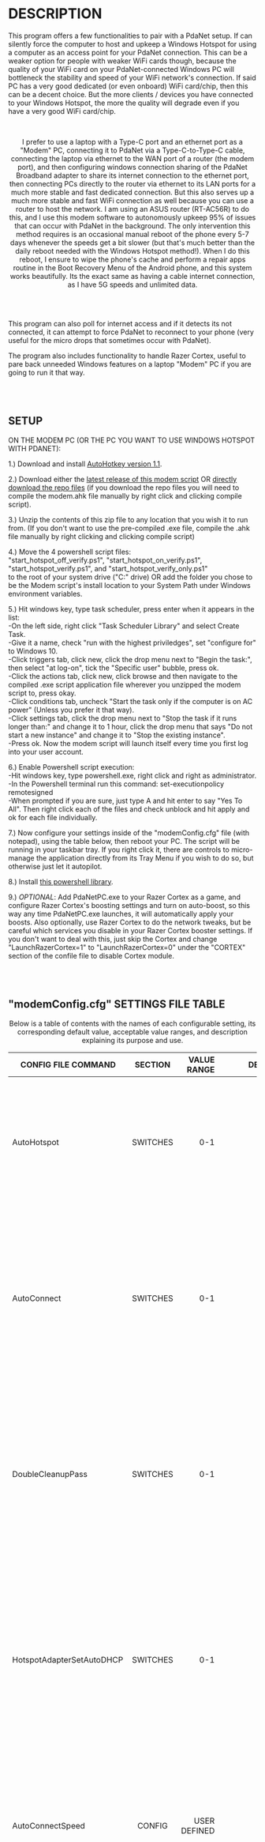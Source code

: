 # DESCRIPTION

<p align="left">
This program offers a few functionalities to pair with a PdaNet setup.
If can silently force the computer to host and upkeep a Windows Hotspot for using a computer as an access point for your PdaNet connection. This can be a weaker option for people with weaker WiFi cards though, because the quality of your WiFi card on your PdaNet-connected Windows PC will bottleneck the stability and speed of your WiFi network's connection. If said PC has a very good dedicated (or even onboard) WiFi card/chip, then this can be a decent choice. But the more clients / devices you have connected to your Windows Hotspot, the more the quality will degrade even if you have a very good WiFi card/chip.
</p>
<br>
  
<p align="center">
I prefer to use a laptop with a Type-C port and an ethernet port as a "Modem" PC, connecting it to PdaNet via a Type-C-to-Type-C cable, connecting the laptop via ethernet to the WAN port of a router (the modem port), and then configuring windows connection sharing of the PdaNet Broadband adapter to share its internet connection to the ethernet port, then connecting PCs directly to the router via ethernet to its LAN ports for a much more stable and fast dedicated connection. But this also serves up a much more stable and fast WiFi connection as well because you can use a router to host the network. I am using an ASUS router (RT-AC56R) to do this, and I use this modem software to autonomously upkeep 95% of issues that can occur with PdaNet in the background. The only intervention this method requires is an occasional manual reboot of the phone every 5-7 days whenever the speeds get a bit slower (but that's much better than the daily reboot needed with the Windows Hotspot method!). When I do this reboot, I ensure to wipe the phone's cache and perform a repair apps routine in the Boot Recovery Menu of the Android phone, and this system works beautifully. Its the exact same as having a cable internet connection, as I have 5G speeds and unlimited data.
</p>
<br>
<br>

This program can also poll for internet access and if it detects its not connected, it can attempt to force PdaNet to reconnect to your phone (very useful for the micro drops that sometimes occur with PdaNet).

The program also includes functionality to handle Razer Cortex, useful to pare back unneeded Windows features on a laptop "Modem" PC if you are going to run it that way.

<br>
<br>

## SETUP

<p align="left">

ON THE MODEM PC (OR THE PC YOU WANT TO USE WINDOWS HOTSPOT WITH PDANET):<br>

1.) Download and install [AutoHotkey version 1.1](https://autohotkey.com/download/ahk-install.exe).

2.) Download either the [latest release of this modem script](https://github.com/A-gent/PDAnet-Modem-PC-Handler/releases/download/v1.0.097/ModemHandler_v1.0.097.zip) OR [directly download the repo files](https://github.com/A-gent/PDAnet-Modem-PC-Handler/archive/refs/heads/main.zip) (if you download the repo files you will need to compile the modem.ahk file manually by right click and clicking compile script).

3.) Unzip the contents of this zip file to any location that you wish it to run from. (If you don't want to use the pre-compiled .exe file, compile the .ahk file manually by right clicking and clicking compile script)
  
4.) Move the 4 powershell script files:<br>"start_hotspot_off_verify.ps1", "start_hotspot_on_verify.ps1", "start_hotspot_verify.ps1", and "start_hotspot_verify_only.ps1"<br> to the root of your system drive ("C:" drive) OR add the folder you chose to be the Modem script's install location to your System Path under Windows environment variables.

5.) Hit windows key, type task scheduler, press enter when it appears in the list: <br> -On the left side, right click "Task Scheduler Library" and select Create Task. <br> -Give it a name, check "run with the highest priviledges", set "configure for" to Windows 10. <br> -Click triggers tab, click new, click the drop menu next to "Begin the task:", then select "at log-on", tick the "Specific user" bubble, press ok. <br> -Click the actions tab, click new, click browse and then navigate to the compiled .exe script application file wherever you unzipped the modem script to, press okay. <br> -Click conditions tab, uncheck "Start the task only if the computer is on AC power" (Unless you prefer it that way). <br> -Click settings tab, click the drop menu next to "Stop the task if it runs longer than:" and change it to 1 hour, click the drop menu that says "Do not start a new instance" and change it to "Stop the existing instance". <br> -Press ok. Now the modem script will launch itself every time you first log into your user account.

6.) Enable Powershell script execution: <br> -Hit windows key, type powershell.exe, right click and right as administrator. <br> -In the Powershell terminal run this command:  set-executionpolicy remotesigned <br> -When prompted if you are sure, just type A and hit enter to say "Yes To All". Then right click each of the files and check unblock and hit apply and ok for each file individually.

7.) Now configure your settings inside of the "modemConfig.cfg" file (with notepad), using the table below, then reboot your PC. The script will be running in your taskbar tray. If you right click it, there are controls to micro-manage the application directly from its Tray Menu if you wish to do so, but otherwise just let it autopilot.

8.) Install [this powershell library](https://github.com/loxia01/PSInternetConnectionSharing).

9.) *OPTIONAL*: Add PdaNetPC.exe to your Razer Cortex as a game, and configure Razer Cortex's boosting settings and turn on auto-boost, so this way any time PdaNetPC.exe launches, it will automatically apply your boosts. Also optionally, use Razer Cortex to do the network tweaks, but be careful which services you disable in your Razer Cortex booster settings. If you don't want to deal with this, just skip the Cortex and change "LaunchRazerCortex=1" to "LaunchRazerCortex=0" under the "CORTEX" section of the confile file to disable Cortex module.
<br>

</p>
<br><br>

## "modemConfig.cfg" SETTINGS FILE TABLE
<p align="center">
Below is a table of contents with the names of each configurable setting, its corresponding default value, acceptable value ranges, and description explaining its purpose and use.
</p>

| CONFIG FILE COMMAND   |      SECTION      |  VALUE RANGE | DEFAULT VALUE | DESCRIPTION |
|-----------------------|:-----------------:|-------------:|--------------:|------------:|
| AutoHotspot |                    SWITCHES       |   0-1 |           1    |   If equals 1, runs a timer thread that executes a powershell script to force a Windows Hotspot open, and periodically re-runs that script to keep it open.<br> The time inbetween executions is configurable below.<br><br> Automatically launches a secondary timer thread that closes powershell instances left open in the background. |
| AutoConnect |                    SWITCHES       |   0-1 |           1    |   If equals 1, runs a function to check if the computer is connected to the internet currently and if it is not,<br> it will attempt to force PdaNet to reconnect to the phone.<br> (Used to ensure that when PdaNet connection disconnects randomly, it will reconnect itself.)<br> The time inbetween executions is configurable below.<br><br> *NOTE*: Will not be able to force the phone to turn PdaNet USB tethering on, though, but thankfully that is a very rare thing to turn itself off. |
| DoubleCleanupPass |              SWITCHES       |   0-1 |           1    |   If equals 1, when the AutoHotspot cleanup timer thread runs this will force the powershell process killer to do a double pass (every time it executes) to close even more instances of powershell processes running the background.<br><br> *NOTE*: This setting pertains to the secondary timer that's launched by the AutoHotspot setting that closes background powershell processes to cleanup after the AutoHotspot thread after each execution. |
| HotspotAdapterSetAutoDHCP |      SWITCHES       |   0-1                   |   1   |  This sets DHCP on the the automatic Windows Hotspot created by the AutoHotspot thread.<br><br> The target name of the Hotspot adapter can be configured under the "HotspotAdapterName" setting below. The default setting is simply the one that I use on my own PC so if you wish to use this feature you need to configure the target first.<br><br> *NOTE*: This currently is a bugged feature, though, and should not be used as of right now until I patch it or you do it yourself. |
| AutoConnectSpeed |      CONFIG                  |   USER DEFINED          | 14000 |   This is the default amount of time in miliseconds that the AutoConnect timer thread executes at.<br><br> The default time is 14000 which is 14 seconds.<br><br> *NOTE*: This time must be LESS than "AutoConnectDeleteTestSpeed" no matter what you choose to set them both to. |
| AutoConnectDeleteTestSpeed |    CONFIG          |   USER DEFINED          | 16900 |   This is the default amount of time in miliseconds that the AutoConnect test file (used to check if you are currently connected to the internet) deletion thread executes at.<br><br> This thread downloads a dummy file to test for internet connectivity.<br><br> The default time is 16900 which is 16.9 seconds.<br><br> *NOTE*: This time must be GREATER than "AutoConnectSpeed" no matter what you choose to set them both to. |
| HotspotExecSpeed |      CONFIG                  |   USER DEFINED          | 15000 |   This is the default amount of time in miliseconds that the AutoHotspot timer thread executes at.<br><br> The default time is 15000 which is 15 seconds.<br><br> *NOTE*: This time must be LESS than "HotspotCleanupSpeed" no matter what you choose to set it to.   |
| HotspotCleanupSpeed |      CONFIG               |   USER DEFINED          | 21000 |   This is the default amount of time in miliseconds that the AutoHotspot powershell process killer thread (used to close excess instances of powershell scripts left open by the AutoHotspot thread) executes at.<br><br> This thread just kills any running powershell.exe processes.<br><br> The default time is 21000 which is 21 seconds.<br><br> *NOTE*: This time must be GREATER than "HotspotExecSpeed" no matter what you choose to set them both to. |
| HotspotAdapterName |      CONFIG                |   USER DEFINED          | Local Area Connection* 14 |   This is the name of the Windows Hotspot Adapter created in your network adapters page whenever the Windows Hotspot is currently turned on.<br><br> *NOTE*: This is used by the currently bugged "HotspotAdapterSetAutoDHCP" setting. |
| HotspotAdapterDHCPbat |      CONFIG             |       N/A               |  set-DHCP.bat |   This is the name of the DHCP execution script used to automatically experimentally set DHCP on the Windows Hotspot adapter.<br><br> *NOTE*: This is tied to the "HotspotAdapterSetAutoDHCP" setting above, and is currently a bugged feature so do not use this right now. |
| LaunchPDAnet |      PDANET                      |   0-1          | 1      |   If equals 1, launches PdaNet process on Modem script startup.  |
| LaunchDelay |      PDANET                       |   USER DEFINED          | -15500 |   The default amount of time in miliseconds that the "LaunchPDAnet" timer thread launches PdaNet process on Modem script startup.<br><br> The default time is "-15500" which is 15.5 seconds and the negative dash in front ensures this timer only runs once. <br><br> *NOTE*: This value should always be negative so that way it only runs once on startup. Putting a non-negative value here makes it constantly attempt to launch even after it already has!  |
| Container |      PDANET                         |   USER DEFINED          | C:\Program Files (x86)\PdaNet for Android |   This is the install location of your PdaNet install folder.<br><br> If you have it installed in a non-standard location, or have a different drive letter for your system drive other than "C:\", then configure this to your current PdaNet install location.<br><br> Otherwise, you can use the default value. |
| Executable |      PDANET                        |   USER DEFINED          |   PdaNetPC.exe   |   This is the name of your PdaNet executable file. |
| DismissPdaMessages |      PDANET                |        0-1              |       1       |   If equals 1, automatically runs a timer thread to close any existing PdaNet connection error message boxes. |
| DismissMessageSpeed |      PDANET               |   USER DEFINED          |     600000    |   This is the default amount of time in miliseconds that the "DismissPdaMessages" timer thread will execute at.<br><br> The default time is 600000 which is 10 minutes. |
| LaunchRazerCortex |      CORTEX                 |   0-1              |  1 |   If equals 1, launches Razer Cortex process on Modem script startup.  |
| LaunchDelay |      CORTEX                       |   USER DEFINED          |  -1500 |   The default amount of time in miliseconds that the "LaunchRazerCortex" timer thread launches Cortex process on Modem script startup.<br><br> The default time is "-1500" which is 1.5 seconds and the negative dash in front ensures this timer only runs once. <br><br> *NOTE*: This value should always be negative so that way it only runs once on startup. Putting a non-negative value here makes it constantly attempt to launch even after it already has!  |
| CortexContainer |      CORTEX                   |  USER DEFINED           |  C:\Program Files (x86)\Razer\Razer Cortex\RazerCortex.exe |   This is the directory / folder path to your Razer Cortex installation.  |
| WindowWaitDelay |      CORTEX                 |   USER DEFINED            |  15 |   The default amount of time in second that the "LaunchRazerCortex" thread timer waits for the existence of the Cortex window, in order to prepare to close it in the "WindowCloseDelay" setting below.<br><br> The default is "15" which is 15 seconds.  |
| WindowCloseDelay |      CORTEX                 |   USER DEFINED            |  15 |   The default amount of time in second that the "LaunchRazerCortex" thread timer closes the Cortex Window.<br><br> The default is "15" which is 15 seconds.  |
| AppTitleRoot |      ENGINE                      |   USER DEFINED          | Modem Handler |   This is simply the name that appears in the TrayTip message when you hover over the executable in the Windows Taskbar Tray |
| Debugger |      DEBUG                           |        0-1              |               |   This is used to debug the execution of routines within all threads and points of execution.<br> It will show messages for certain execution points / threads depending on the value of "DebuggerLevel" below.<br><br> Example: If "DebuggerLevel" = 3 then whenever the "DoubleCleanupPass" timer thread executes and clears a few If statements, then it will throw a MessageBox with information denoting that this has just occured.<br><br> If this setting equals 0, it will disable the debugger entirely and invalidate any values given under the "DebuggerLevel". |
| DebuggerLevel |      DEBUG                      |    1,<br> 2,<br> 3,<br> 4,<br> 4.1,<br> 4.2 |       1       |   If equals 1, Debugs All Main Execution Routines.<br><br> If equals 2, Debugs All Button Routines <br>(buttons found in the right click TrayMenu for the executable in the Taskbar Tray).<br><br> If equals 3, Debugs All Timer Routines.<br><br> If equals 4, Debugs The AutoConnect Timer Thread.<br><br> If equals 4.1, Debugs The AutoConnect IsInternetConnected() Function Timer Thread.<br><br> If equals 4.2, Debugs The AutoConnect DeleteDownloadTest Timer Thread.  |

